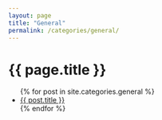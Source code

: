 ```yaml
---
layout: page
title: "General"
permalink: /categories/general/
---
```


<h1>{{ page.title }}</h1>

<ul>
  {% for post in site.categories.general %}
  <li><a href="{{ post.url }}">{{ post.title }}</a></li>
  {% endfor %}
</ul>
